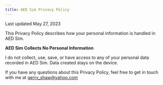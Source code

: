 ```yaml
---
title: AED Sim Privacy Policy
---
```


Last updated May 27, 2023

This Privacy Policy describes how your personal information is handled in AED Sim.

**AED Sim Collects No Personal Information**

I do not collect, use, save, or have access to any of your personal data recorded in AED Sim. Data created stays on the device.

If you have any questions about this Privacy Policy, feel free to get in touch with me at gerry_shaw@yahoo.com
